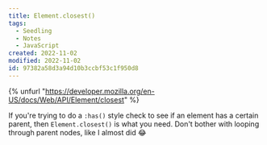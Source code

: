 ```yaml
---
title: Element.closest()
tags:
  - Seedling
  - Notes
  - JavaScript
created: 2022-11-02
modified: 2022-11-02
id: 97382a58d3a94d10b3ccbf53c1f950d8
---
```


{% unfurl "https://developer.mozilla.org/en-US/docs/Web/API/Element/closest" %}

If you're trying to do a `:has()` style check to see if an element has a certain parent, then `Element.closest()` is what you need. Don't bother with looping through parent nodes, like I almost did :joy:
